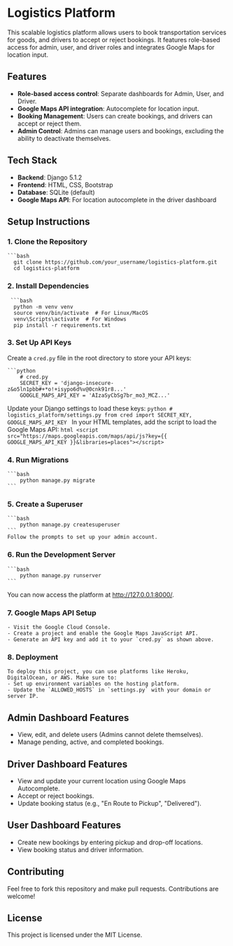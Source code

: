 # Logistics Platform

This scalable logistics platform allows users to book transportation services for goods, and drivers to accept or reject bookings. It features role-based access for admin, user, and driver roles and integrates Google Maps for location input.

## Features

- **Role-based access control**: Separate dashboards for Admin, User, and Driver.
- **Google Maps API integration**: Autocomplete for location input.
- **Booking Management**: Users can create bookings, and drivers can accept or reject them.
- **Admin Control**: Admins can manage users and bookings, excluding the ability to deactivate themselves.

## Tech Stack

- **Backend**: Django 5.1.2
- **Frontend**: HTML, CSS, Bootstrap
- **Database**: SQLite (default)
- **Google Maps API**: For location autocomplete in the driver dashboard

## Setup Instructions

### 1. **Clone the Repository**
	```bash
	  git clone https://github.com/your_username/logistics-platform.git
	  cd logistics-platform
	

### 2. **Install Dependencies**
     ```bash
	  python -m venv venv
	  source venv/bin/activate  # For Linux/MacOS
	  venv\Scripts\activate  # For Windows
	  pip install -r requirements.txt

	

### 3. **Set Up API Keys**
Create a `cred.py` file in the root directory to store your API keys:

	```python
		# cred.py
		SECRET_KEY = 'django-insecure-z&o5ln1pbb#+*o!+isypo6d%v@0cnk91r8...'
		GOOGLE_MAPS_API_KEY = 'AIzaSyCbSg7br_mo3_MCZ...'
	
Update your Django settings to load these keys:
	```python
		# logistics_platform/settings.py
		from cred import SECRET_KEY, GOOGLE_MAPS_API_KEY
	```
    In your HTML templates, add the script to load the Google Maps API:
	```html
		<script src="https://maps.googleapis.com/maps/api/js?key={{ GOOGLE_MAPS_API_KEY }}&libraries=places"></script>
	```

### 4. **Run Migrations**
	```bash
		python manage.py migrate
	```

### 5. **Create a Superuser**
	```bash
		python manage.py createsuperuser
	```
	Follow the prompts to set up your admin account.

### 6. **Run the Development Server**
	```bash
		python manage.py runserver
	```
You can now access the platform at http://127.0.0.1:8000/.

### 7. **Google Maps API Setup**

	- Visit the Google Cloud Console.
	- Create a project and enable the Google Maps JavaScript API.
	- Generate an API key and add it to your `cred.py` as shown above.

### 8. **Deployment**
	To deploy this project, you can use platforms like Heroku, DigitalOcean, or AWS. Make sure to:
	- Set up environment variables on the hosting platform.
	- Update the `ALLOWED_HOSTS` in `settings.py` with your domain or server IP.

## Admin Dashboard Features

- View, edit, and delete users (Admins cannot delete themselves).
- Manage pending, active, and completed bookings.

## Driver Dashboard Features

- View and update your current location using Google Maps Autocomplete.
- Accept or reject bookings.
- Update booking status (e.g., "En Route to Pickup", "Delivered").

## User Dashboard Features

- Create new bookings by entering pickup and drop-off locations.
- View booking status and driver information.

## Contributing

Feel free to fork this repository and make pull requests. Contributions are welcome!

## License

This project is licensed under the MIT License.
